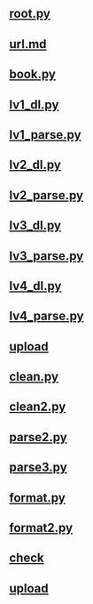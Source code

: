 ## [root.py](./root.py)

## [url.md](./url.md)

## [book.py](./book.py)

## [lv1_dl.py](./lv1_dl.py)

## [lv1_parse.py](./lv1_parse.py)

## [lv2_dl.py](./lv2_dl.py)

## [lv2_parse.py](./lv2_parse.py)

## [lv3_dl.py](./lv3_dl.py)

## [lv3_parse.py](./lv3_parse.py)

## [lv4_dl.py](./lv4_dl.py)

## [lv4_parse.py](./lv4_parse.py)

## [upload](./upload.py)

## [clean.py](./clean.py)

## [clean2.py](./clean2.py)

## [parse2.py](./parse2.py)

## [parse3.py](./parse3.py)

## [format.py](./format.py)

## [format2.py](./format2.py)

## [check](./check.py)

## [upload](./upload.py)
